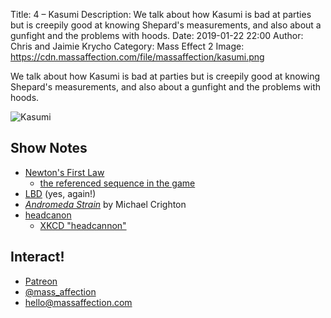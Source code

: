 Title: 4 – Kasumi
Description: We talk about how Kasumi is bad at parties but is creepily good at knowing Shepard's measurements, and also about a gunfight and the problems with hoods.
Date: 2019-01-22 22:00
Author: Chris and Jaimie Krycho
Category: Mass Effect 2
Image: https://cdn.massaffection.com/file/massaffection/kasumi.png

We talk about how Kasumi is bad at parties but is creepily good at knowing Shepard's measurements, and also about a gunfight and the problems with hoods.

![Kasumi](https://cdn.massaffection.com/file/massaffection/kasumi.png)

## Show Notes

- [Newton's First Law](https://en.wikipedia.org/wiki/Newton%27s_laws_of_motion#Newton's_first_law)
    + [the referenced sequence in the game](https://www.youtube.com/watch?v=hLpgxry542M)
- [LBD](https://en.wikipedia.org/wiki/Little_black_dress) (yes, again!)
- [<cite>Andromeda Strain</cite>](https://www.alibris.com/booksearch?keyword=andromeda%20strain) by Michael Crighton
- [headcanon](https://fanlore.org/wiki/Headcanon)
    + [XKCD "headcannon"](https://xkcd.com/1401/)

## Interact!

- [Patreon](https://www.patreon.com/massaffection)
- [@mass_affection](https://twitter.com/mass_affection)
- [hello@massaffection.com](mailto:hello@massaffection.com)

